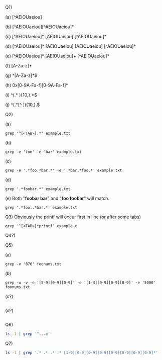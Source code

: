 Q1)

(a) [^AEIOUaeiou]

(b) [^AEIOUaeiou][^AEIOUaeiou]*

(c) [^AEIOUaeiou]\* [AEIOUaeiou] [^AEIOUaeiou]\*

(d) [^AEIOUaeiou]\* [AEIOUaeiou] [AEIOUaeiou] [^AEIOUaeiou]\*

(e) [^AEIOUaeiou]\* [AEIOUaeiou]+ [^AEIOUaeiou]\*

(f) [A-Za-z]*

(g) ^[A-Za-z]*$

(h) 0x[0-9A-Fa-f][0-9A-Fa-f]\*

(i) ^(.* ){10,}.*$

(j) ^(.*[^ ]){10,}.$

Q2)

(a) 
```grep
grep '^[<TAB>].*' example.txt
```
(b) 
```grep
grep -e 'foo' -e 'bar' example.txt
```
(c) 
```grep
grep -e '.*foo.*bar.*' -e '.*bar.*foo.*' example.txt
```
(d) 
```grep
grep '.*foobar.*' example.txt
```
(e) Both "**foobar bar**" and "**foo foobar**" will match.
```grep
grep '.*foo..*bar.*' example.txt
```

Q3) Obviously the printf will occur first in line (or after some tabs)
```grep
grep '^[<TAB>]*printf' example.c
```

Q4?)

Q5)

(a) 
```grep
grep -v '876' foonums.txt
```
(b) 
```grep
grep -w -v -e '[5-9][0-9][0-9]' -e '[1-4][0-9][0-9][0-9]' -e '5000' foonums.txt
```
(c?) 
```grep

```
(d?)
```grep

```

Q6)
```bash
ls -l | grep '^...x'
```

Q7)
```bash
ls -l | grep '.* .* .* .* [1-9][0-9][0-9][0-9][0-9][0-9][0-9][0-9]*'
```
